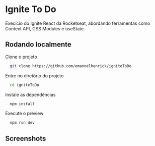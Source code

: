 
# Ignite To Do

Execício do Ignite React da Rocketseat, abordando ferramentas como Context API, CSS Modules e useState.


## Rodando localmente

Clone o projeto

```bash
  git clone https://github.com/emanoelhenrick/igniteToDo
```

Entre no diretório do projeto

```bash
  cd igniteToDo
```

Instale as dependências

```bash
  npm install
```
Execute o preview

```bash
  npm run dev
```


## Screenshots



